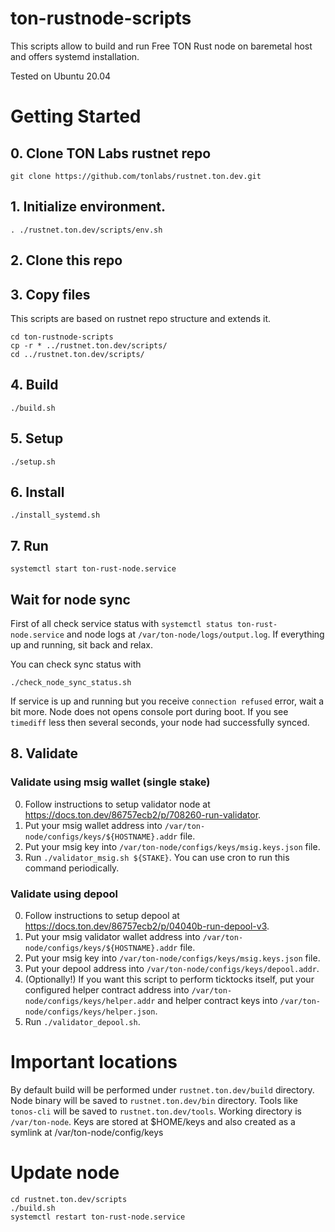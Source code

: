 # ton-rustnode-scripts

This scripts allow to build and run Free TON Rust node on baremetal host and offers systemd installation.

Tested on Ubuntu 20.04

# Getting Started

## 0. Clone TON Labs rustnet repo

```
git clone https://github.com/tonlabs/rustnet.ton.dev.git
```

## 1. Initialize environment. 

```
. ./rustnet.ton.dev/scripts/env.sh
```

## 2. Clone this repo

## 3. Copy files

This scripts are based on rustnet repo structure and extends it. 
```
cd ton-rustnode-scripts
cp -r * ../rustnet.ton.dev/scripts/
cd ../rustnet.ton.dev/scripts/
```

## 4. Build

```
./build.sh
```

## 5. Setup

```
./setup.sh
```

## 6. Install

```
./install_systemd.sh
```

## 7. Run

```
systemctl start ton-rust-node.service
```

## Wait for node sync

First of all check service status with `systemctl status ton-rust-node.service` and node logs at `/var/ton-node/logs/output.log`. If everything up and running, sit back and relax.

You can check sync status with
```
./check_node_sync_status.sh
```
If service is up and running but you receive `connection refused` error, wait a bit more. Node does not opens console port during boot. 
If you see `timediff` less then several seconds, your node had successfully synced. 

## 8. Validate

### Validate using msig wallet (single stake)

0. Follow instructions to setup validator node at https://docs.ton.dev/86757ecb2/p/708260-run-validator.
1. Put your msig wallet address into `/var/ton-node/configs/keys/${HOSTNAME}.addr` file.
2. Put your msig key into `/var/ton-node/configs/keys/msig.keys.json` file.
3. Run `./validator_msig.sh ${STAKE}`. You can use cron to run this command periodically. 

### Validate using depool

0. Follow instructions to setup depool at https://docs.ton.dev/86757ecb2/p/04040b-run-depool-v3.
1. Put your msig validator wallet address into `/var/ton-node/configs/keys/${HOSTNAME}.addr` file.
2. Put your msig key into `/var/ton-node/configs/keys/msig.keys.json` file.
3. Put your depool address into `/var/ton-node/configs/keys/depool.addr`.
4. (Optionally!) If you want this script to perform ticktocks itself, put your configured helper contract address into `/var/ton-node/configs/keys/helper.addr` and helper contract keys into `/var/ton-node/configs/keys/helper.json`.
5. Run `./validator_depool.sh`.

# Important locations

By default build will be performed under `rustnet.ton.dev/build` directory.
Node binary will be saved to `rustnet.ton.dev/bin` directory.
Tools like `tonos-cli` will be saved to `rustnet.ton.dev/tools`.
Working directory is `/var/ton-node`.
Keys are stored at $HOME/keys and also created as a symlink at /var/ton-node/config/keys

# Update node
```
cd rustnet.ton.dev/scripts
./build.sh
systemctl restart ton-rust-node.service
```
